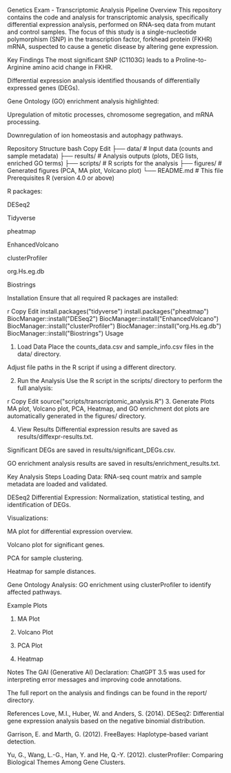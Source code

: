 Genetics Exam - Transcriptomic Analysis Pipeline
Overview
This repository contains the code and analysis for transcriptomic analysis, specifically differential expression analysis, performed on RNA-seq data from mutant and control samples. The focus of this study is a single-nucleotide polymorphism (SNP) in the transcription factor, forkhead protein (FKHR) mRNA, suspected to cause a genetic disease by altering gene expression.

Key Findings
The most significant SNP (C1103G) leads to a Proline-to-Arginine amino acid change in FKHR.

Differential expression analysis identified thousands of differentially expressed genes (DEGs).

Gene Ontology (GO) enrichment analysis highlighted:

Upregulation of mitotic processes, chromosome segregation, and mRNA processing.

Downregulation of ion homeostasis and autophagy pathways.

Repository Structure
bash
Copy
Edit
├── data/                 # Input data (counts and sample metadata)
├── results/              # Analysis outputs (plots, DEG lists, enriched GO terms)
├── scripts/              # R scripts for the analysis
├── figures/              # Generated figures (PCA, MA plot, Volcano plot)
└── README.md             # This file
Prerequisites
R (version 4.0 or above)

R packages:

DESeq2

Tidyverse

pheatmap

EnhancedVolcano

clusterProfiler

org.Hs.eg.db

Biostrings

Installation
Ensure that all required R packages are installed:

r
Copy
Edit
install.packages("tidyverse")
install.packages("pheatmap")
BiocManager::install("DESeq2")
BiocManager::install("EnhancedVolcano")
BiocManager::install("clusterProfiler")
BiocManager::install("org.Hs.eg.db")
BiocManager::install("Biostrings")
Usage
1. Load Data
Place the counts_data.csv and sample_info.csv files in the data/ directory.

Adjust file paths in the R script if using a different directory.

2. Run the Analysis
Use the R script in the scripts/ directory to perform the full analysis:

r
Copy
Edit
source("scripts/transcriptomic_analysis.R")
3. Generate Plots
MA plot, Volcano plot, PCA, Heatmap, and GO enrichment dot plots are automatically generated in the figures/ directory.

4. View Results
Differential expression results are saved as results/diffexpr-results.txt.

Significant DEGs are saved in results/significant_DEGs.csv.

GO enrichment analysis results are saved in results/enrichment_results.txt.

Key Analysis Steps
Loading Data: RNA-seq count matrix and sample metadata are loaded and validated.

DESeq2 Differential Expression: Normalization, statistical testing, and identification of DEGs.

Visualizations:

MA plot for differential expression overview.

Volcano plot for significant genes.

PCA for sample clustering.

Heatmap for sample distances.

Gene Ontology Analysis: GO enrichment using clusterProfiler to identify affected pathways.

Example Plots
1. MA Plot

2. Volcano Plot

3. PCA Plot

4. Heatmap

Notes
The GAI (Generative AI) Declaration: ChatGPT 3.5 was used for interpreting error messages and improving code annotations.

The full report on the analysis and findings can be found in the report/ directory.

References
Love, M.I., Huber, W. and Anders, S. (2014). DESeq2: Differential gene expression analysis based on the negative binomial distribution.

Garrison, E. and Marth, G. (2012). FreeBayes: Haplotype-based variant detection.

Yu, G., Wang, L.-G., Han, Y. and He, Q.-Y. (2012). clusterProfiler: Comparing Biological Themes Among Gene Clusters.
